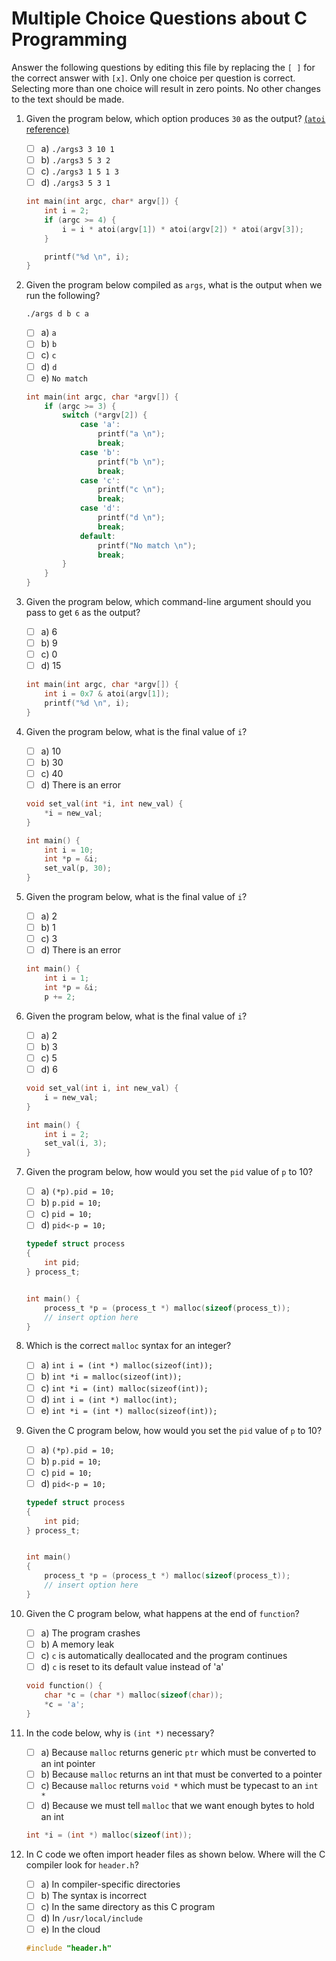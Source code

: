 # Multiple Choice Questions about C Programming

Answer the following questions by editing this file by replacing the `[ ]` for the correct answer with `[x]`.
Only one choice per question is correct.
Selecting more than one choice will result in zero points.
No other changes to the text should be made.

1. Given the program below, which option produces `30` as the output? [(`atoi` reference)](https://en.wikibooks.org/wiki/C_Programming/stdlib.h/atoi)

    - [ ] a) `./args3 3 10 1`
    - [ ] b) `./args3 5 3 2`
    - [ ] c) `./args3 1 5 1 3`
    - [ ] d) `./args3 5 3 1`

    ```c
    int main(int argc, char* argv[]) {
        int i = 2;
        if (argc >= 4) {
            i = i * atoi(argv[1]) * atoi(argv[2]) * atoi(argv[3]);
        }

        printf("%d \n", i);
    }
    ```

2. Given the program below compiled as `args`, what is the output when we run the following?

    ```console
    ./args d b c a
    ```

    - [ ] a) `a`
    - [ ] b) `b`
    - [ ] c) `c`
    - [ ] d) `d`
    - [ ] e) `No match`

    ```c
    int main(int argc, char *argv[]) {
        if (argc >= 3) {
            switch (*argv[2]) {
                case 'a':
                    printf("a \n");
                    break;
                case 'b':
                    printf("b \n");
                    break;
                case 'c':
                    printf("c \n");
                    break;
                case 'd':
                    printf("d \n");
                    break;
                default:
                    printf("No match \n");
                    break;
            }
        }
    }
    ```

3. Given the program below, which command-line argument should you pass to get `6` as the output?

    - [ ] a) 6
    - [ ] b) 9
    - [ ] c) 0
    - [ ] d) 15

    ```c
    int main(int argc, char *argv[]) {
        int i = 0x7 & atoi(argv[1]);
        printf("%d \n", i);
    }
    ```

4. Given the program below, what is the final value of `i`?

    - [ ] a) 10
    - [ ] b) 30
    - [ ] c) 40
    - [ ] d) There is an error

    ```c
    void set_val(int *i, int new_val) {
        *i = new_val;
    }

    int main() {
        int i = 10;
        int *p = &i;
        set_val(p, 30);
    }
    ```

5. Given the program below, what is the final value of `i`?

    - [ ] a) 2
    - [ ] b) 1
    - [ ] c) 3
    - [ ] d) There is an error

    ```c
    int main() {
        int i = 1;
        int *p = &i;
        p += 2;
    ```

6. Given the program below, what is the final value of `i`?

    - [ ] a) 2
    - [ ] b) 3
    - [ ] c) 5
    - [ ] d) 6

    ```c
    void set_val(int i, int new_val) {
        i = new_val;
    }

    int main() {
        int i = 2;
        set_val(i, 3);
    }
    ```

7. Given the program below, how would you set the `pid` value of `p` to 10?

    - [ ] a) `(*p).pid = 10;`
    - [ ] b) `p.pid = 10;`
    - [ ] c) `pid = 10;`
    - [ ] d) `pid<-p = 10;`

    ```c
    typedef struct process
    {
        int pid;
    } process_t;


    int main() {
        process_t *p = (process_t *) malloc(sizeof(process_t));
        // insert option here
    }
    ```

8. Which is the correct `malloc` syntax for an integer?

    - [ ] a) `int i = (int *) malloc(sizeof(int));`
    - [ ] b) `int *i = malloc(sizeof(int));`
    - [ ] c) `int *i = (int) malloc(sizeof(int));`
    - [ ] d) `int i = (int *) malloc(int);`
    - [ ] e) `int *i = (int *) malloc(sizeof(int));`

9. Given the C program below, how would you set the `pid` value of `p` to 10?

    - [ ] a) `(*p).pid = 10;`
    - [ ] b) `p.pid = 10;`
    - [ ] c) `pid = 10;`
    - [ ] d) `pid<-p = 10;`

    ```c
    typedef struct process
    {
        int pid;
    } process_t;


    int main()
    {
        process_t *p = (process_t *) malloc(sizeof(process_t));
        // insert option here
    }
    ```

10. Given the C program below, what happens at the end of `function`?

    - [ ] a) The program crashes
    - [ ] b) A memory leak
    - [ ] c) `c` is automatically deallocated and the program continues
    - [ ] d) `c` is reset to its default value instead of 'a'

    ```c
    void function() {
        char *c = (char *) malloc(sizeof(char));
        *c = 'a';
    }
    ```

11. In the code below, why is `(int *)` necessary?

    - [ ] a) Because `malloc` returns generic `ptr` which must be converted to an int pointer
    - [ ] b) Because `malloc` returns an int that must be converted to a pointer
    - [ ] c) Because `malloc` returns `void *` which must be typecast to an `int *`
    - [ ] d) Because we must tell `malloc` that we want enough bytes to hold an int

    ```c
    int *i = (int *) malloc(sizeof(int));
    ```

12. In C code we often import header files as shown below. Where will the C compiler look for `header.h`?

    - [ ] a) In compiler-specific directories
    - [ ] b) The syntax is incorrect
    - [ ] c) In the same directory as this C program
    - [ ] d) In `/usr/local/include`
    - [ ] e) In the cloud

    ```c
    #include "header.h"
    ```
